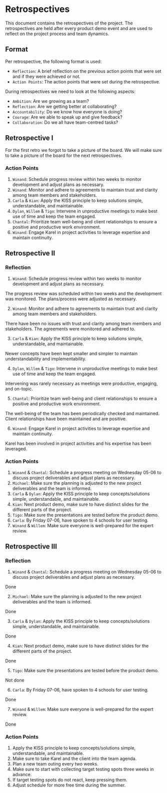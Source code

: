 # Retrospectives

This document contains the retrospectives of the project. The retrospectives are held after every product demo event and are used to reflect on the project process and team dynamics.

## Format

Per retrospective, the following format is used:

- `Reflection`: A brief reflection on the previous action points that were set and if they were achieved or not.
- `Action Points`: The action points that were set during the retrospective.

During retrospectives we need to look at the following aspects:

- `Ambition`: Are we growing as a team?
- `Reflection`: Are we getting better at collaborating?
- `Accountability`: Do we know how everyone is doing?
- `Courage`: Are we able to speak up and give feedback?
- `Collaboration`: Do we all have team-centred tasks?

## Retrospective I

For the first retro we forgot to take a picture of the board. We will make sure to take a picture of the board for the next retrospectives.

### Action Points

1. `Winand`: Schedule progress review within two weeks to monitor development and adjust plans as necessary.
2. `Winand`: Monitor and adhere to agreements to maintain trust and clarity among team members and stakeholders.
3. `Carla` & `Kian`: Apply the KISS principle to keep solutions simple, understandable, and maintainable.
4. `Dylan`, `Willem` & `Tigo`: Intervene in unproductive meetings to make best use of time and keep the team engaged.
5. `Chantal`: Prioritize team well-being and client relationships to ensure a positive and productive work environment.
6. `Winand`: Engage Karel in project activities to leverage expertise and maintain continuity.

## Retrospective II

### Reflection

1. `Winand`: Schedule progress review within two weeks to monitor development and adjust plans as necessary.

The progress review was scheduled within two weeks and the development was monitored. The plans/process were adjusted as necessary.

2. `Winand`: Monitor and adhere to agreements to maintain trust and clarity among team members and stakeholders.

There have been no issues with trust and clarity among team members and stakeholders. The agreements were monitored and adhered to.

3. `Carla` & `Kian`: Apply the KISS principle to keep solutions simple, understandable, and maintainable.

Newer concepts have been kept smaller and simpler to maintain understandability and implementability.

4. `Dylan`, `Willem` & `Tigo`: Intervene in unproductive meetings to make best use of time and keep the team engaged.

Intervening was rarely necessary as meetings were productive, engaging, and on-topic.

5. `Chantal`: Prioritize team well-being and client relationships to ensure a positive and productive work environment.

The well-being of the team has been periodically checked and maintained. Client relationships have been maintained and are positive.

6. `Winand`: Engage Karel in project activities to leverage expertise and maintain continuity.

Karel has been involved in project activities and his expertise has been leveraged.

### Action Points

1. `Winand` & `Chantal`: Schedule a progress meeting on Wednesday 05-06 to discuss project deliverables and adjust plans as necessary.
2. `Michael`: Make sure the planning is adjusted to the new project deliverables and the team is informed.
3. `Carla` & `Dylan`: Apply the KISS principle to keep concepts/solutions simple, understandable, and maintainable.
4. `Kian`: Next product demo, make sure to have distinct slides for the different parts of the project.
5. `Tigo`: Make sure the presentations are tested before the product demo.
6. `Carla`: By Friday 07-06, have spoken to 4 schools for user testing.
7. `Winand` & `Willem`: Make sure everyone is well-prepared for the expert review.

## Retrospective III

### Reflection

1. `Winand` & `Chantal`: Schedule a progress meeting on Wednesday 05-06 to discuss project deliverables and adjust plans as necessary.

Done

2. `Michael`: Make sure the planning is adjusted to the new project deliverables and the team is informed.

Done

3. `Carla` & `Dylan`: Apply the KISS principle to keep concepts/solutions simple, understandable, and maintainable.

Done

4. `Kian`: Next product demo, make sure to have distinct slides for the different parts of the project.

Done

5. `Tigo`: Make sure the presentations are tested before the product demo.

Not done

6. `Carla`: By Friday 07-06, have spoken to 4 schools for user testing.

Done

7. `Winand` & `Willem`: Make sure everyone is well-prepared for the expert review.

Done

### Action Points

1. Apply the KISS principle to keep concepts/solutions simple, understandable, and maintainable.
2. Make sure to take Karel and the client into the team agenda.
3. Plan a new team outing every two weeks.
4. Make sure to start with collecting target testing spots three weeks in advance.
5. If target testing spots do not react, keep pressing them.
6. Adjust schedule for more free time during the summer.
